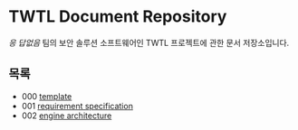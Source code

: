 # TWTL Document Repository

*응 답없음* 팀의 보안 솔루션 소프트웨어인 TWTL 프로젝트에 관한 문서 저장소입니다.

## 목록

* 000 [template](./000-template)
* 001 [requirement specification](./001-specification)
* 002 [engine architecture](./002-architecture)
